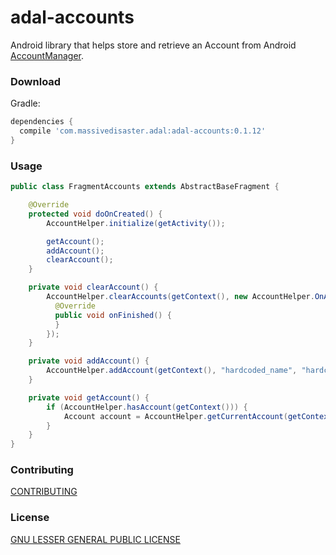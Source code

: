# adal-accounts
Android library that helps store and retrieve an Account from Android [AccountManager](https://developer.android.com/reference/android/accounts/AccountManager.html).

### Download
Gradle:

```gradle
dependencies {
  compile 'com.massivedisaster.adal:adal-accounts:0.1.12'
}
```

### Usage
```java
public class FragmentAccounts extends AbstractBaseFragment {

    @Override
    protected void doOnCreated() {
        AccountHelper.initialize(getActivity());

        getAccount();
        addAccount();
        clearAccount();        
    }

    private void clearAccount() {
        AccountHelper.clearAccounts(getContext(), new AccountHelper.OnAccountListener() {
          @Override
          public void onFinished() {
          }
        });
    }

    private void addAccount() {
        AccountHelper.addAccount(getContext(), "hardcoded_name", "hardcoded_password", "hardcoded_token");
    }

    private void getAccount() {
        if (AccountHelper.hasAccount(getContext())) {
            Account account = AccountHelper.getCurrentAccount(getContext());
        }
    }
}
```
### Contributing
[CONTRIBUTING](../CONTRIBUTING.md)

### License
[GNU LESSER GENERAL PUBLIC LICENSE](../LICENSE.md)